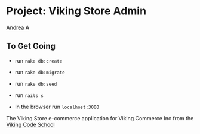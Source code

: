 Project: Viking Store Admin
========================

[Andrea A](https://github.com/andie5/project_viking_store)

## To Get Going 
- run `rake db:create`
- run `rake db:migrate`
- run `rake db:seed`

- run `rails s`
- In the browser run `localhost:3000`


The Viking Store e-commerce application for Viking Commerce Inc
from the [Viking Code School](http://vikingcodeschool.com)